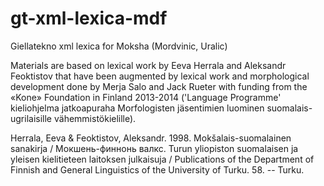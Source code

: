 # gt-xml-lexica-mdf
Giellatekno xml lexica for Moksha (Mordvinic, Uralic)

Materials are based on lexical work by Eeva Herrala and Aleksandr Feoktistov that have been augmented by lexical work and morphological development done by Merja Salo and Jack Rueter with funding from the «Kone» Foundation in Finland 2013-2014 ('Language Programme' kieliohjelma jatkoapuraha Morfologisten jäsentimien luominen suomalais-ugrilaisille vähemmistökielille).


Herrala, Eeva & Feoktistov, Aleksandr. 1998. Mokšalais-suomalainen sanakirja / Мокшень-финнонь валкс. Turun yliopiston suomalaisen ja yleisen kielitieteen laitoksen julkaisuja / Publications of the Department of Finnish and General Linguistics of the University of Turku. 58. -- Turku.

